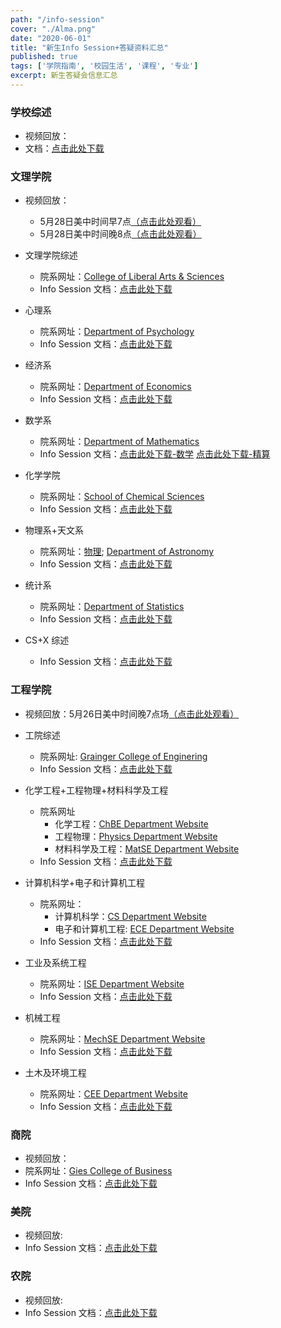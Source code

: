 ```yaml
---
path: "/info-session"
cover: "./Alma.png"
date: "2020-06-01"
title: "新生Info Session+答疑资料汇总"
published: true
tags: ['学院指南', '校园生活', '课程', '专业']
excerpt: 新生答疑会信息汇总
---
```

### 学校综述
-	视频回放：
- 文档：[点击此处下载](../../info-session/UIUC.pdf)

### 文理学院
- 视频回放：  
	- 5月28日美中时间早7点[（点击此处观看）](https://illinois.zoom.us/rec/share/3elJIbLB3DtIeKPx7hzbRaAcOIrdX6a813AW8voFxU5os-07kPQXRCoI04fQSw5_?startTime=1590667444000)  
	- 5月28日美中时间晚8点[（点击此处观看）](https://illinois.zoom.us/rec/share/_OFMdanysTlOGo3c1U2cAK4IE57mT6a81XVMrPUOnUd5_AsZofcZTWm2f1Y6P7lg)

- 文理学院综述
	- 院系网址：[College of Liberal Arts & Sciences](https://las.illinois.edu/)
	- Info Session 文档：[点击此处下载](../../info-session/las/LAS.pdf)

- 心理系
	- 院系网址：[Department of Psychology](https://psychology.illinois.edu/)
	- Info Session 文档：[点击此处下载](../../info-session/las/Psyc.pdf)

- 经济系
	- 院系网址：[Department of Economics](https://economics.illinois.edu/)
	- Info Session 文档：[点击此处下载](../../info-session/las/Econ.pdf)

- 数学系
	- 院系网址：[Department of Mathematics](https://math.illinois.edu/)
	- Info Session 文档：[点击此处下载-数学](../../info-session/las/Math.pdf) [点击此处下载-精算](../../info-session/las/Actuarial_Science.pdf)

- 化学学院
	- 院系网址：[School of Chemical Sciences](https://scs.illinois.edu/)
	- Info Session 文档：[点击此处下载](../../info-session/las/SCS.pdf)

- 物理系+天文系
	- 院系网址：[物理](https://physics.illinois.edu/); [Department of Astronomy](https://astro.illinois.edu/)
	- Info Session 文档：[点击此处下载](../../info-session/las/Phys+Astro.pdf)

- 统计系
	- 院系网址：[Department of Statistics](https://stat.illinois.edu/)
	- Info Session 文档：[点击此处下载](../../info-session/las/STAT.pdf)

- CS+X 综述
	- Info Session 文档：[点击此处下载](../../info-session/las/CS+X.pdf)

### 工程学院  
- 视频回放：5月26日美中时间晚7点场[（点击此处观看）](https://illinois.zoom.us/rec/share/-dNkDen71zlJa8_1uFvTVYkDL4PLaaa81iEdr_IEykdtt9eFNZAUelqqRbdGNSNb)

- 工院综述
	- 院系网址: [Grainger College of Enginering](https://grainger.illinois.edu/)
	- Info Session 文档：[点击此处下载](../../info-session/eng/Grainger.pdf)

- 化学工程+工程物理+材料科学及工程
  - 院系网址
  	- 化学工程：[ChBE Department Website](https://chbe.illinois.edu/)
  	- 工程物理：[Physics Department Website](https://physics.illinois.edu/)
  	- 材料科学及工程：[MatSE Department Website](https://matse.illinois.edu/)
  - Info Session 文档：[点击此处下载](../../info-session/eng/ChBE+EngPhy+MatSE.pdf)

- 计算机科学+电子和计算机工程
	- 院系网址：
		- 计算机科学：[CS Department Website](https://cs.illinois.edu/)
		- 电子和计算机工程: [ECE Department Website](https://ece.illinois.edu/)
	- Info Session 文档：[点击此处下载](../../info-session/eng/CS+ECE.pdf)

- 工业及系统工程
	- 院系网址：[ISE Department Website](https://ise.illinois.edu/)
	- Info Session 文档：[点击此处下载](../../info-session/eng/ISE.pdf)

- 机械工程
	- 院系网址：[MechSE Department Website](http://mechanical.illinois.edu/)
	- Info Session 文档：[点击此处下载](../../info-session/eng/ME.pdf)

- 土木及环境工程
	- 院系网址：[CEE Department Website](http://cee.illinois.edu/)
	- Info Session 文档：[点击此处下载](../../info-session/eng/CEE.pdf)

### 商院
- 视频回放：
- 院系网址：[Gies College of Business](https://giesbusiness.illinois.edu/)
- Info Session 文档：[点击此处下载](../../info-session/Gies.pdf)

### 美院
- 视频回放:
- Info Session 文档：[点击此处下载](../../info-session/FAA.pdf)

### 农院
- 视频回放:
- Info Session 文档：[点击此处下载](../../info-session/ACES.pdf)
